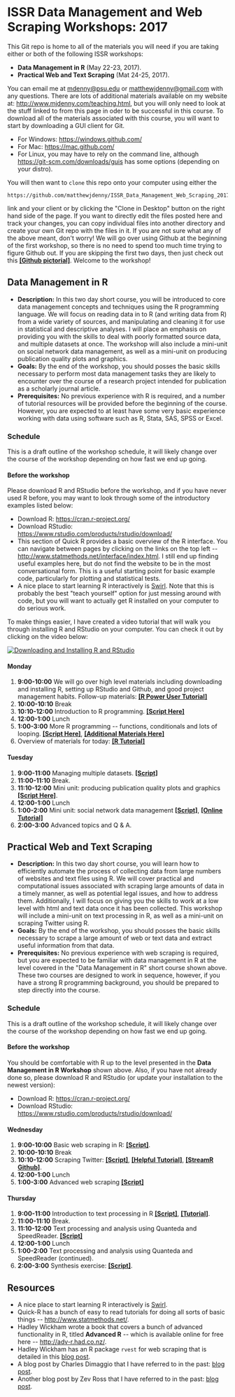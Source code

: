 # ISSR Data Management and Web Scraping Workshops: 2017

This Git repo is home to all of the materials you will need if you are taking either or both of the following ISSR workshops: 

* **Data Management in R** (May 22-23, 2017).
* **Practical Web and Text Scraping** (Mat 24-25, 2017).

You can email me at <mdenny@psu.edu> or <matthewjdenny@gmail.com> with any questions. There are lots of additional materials available on my website at: <http://www.mjdenny.com/teaching.html>, but you will only need to look at the stuff linked to from this page in oder to be successful in this course. To download all of the materials associated with this course, you will want to start by downloading a GUI client for Git. 

* For Windows: <https://windows.github.com/>
* For Mac: <https://mac.github.com/>
* For Linux, you may have to rely on the command line, although <https://git-scm.com/downloads/guis> has some options (depending on your distro).

You will then want to `clone` this repo onto your computer using either the 

    https://github.com/matthewjdenny/ISSR_Data_Management_Web_Scraping_2017.git

link and your client or by clicking the "Clone in Desktop" button on the right hand side of the page. If you want to directly edit the files posted here and track your changes, you can copy individual files into another directory and create your own Git repo with the files in it. If you are not sure what any of the above meant, don't worry!  We will go over using Github at the beginning of the first workshop, so there is no need to spend too much time trying to figure Github out. If you are skipping the first two days, then just check out this  [**[Github pictorial]**](http://www.mjdenny.com/Data_Science_Tools.html). Welcome to the workshop!

## Data Management in R

* **Description:** In this two day short course, you will be introduced to core data management concepts and techniques using the R programming language. We will focus on reading data in to R (and writing data from R) from a wide variety of sources, and manipulating and cleaning it for use in statistical and descriptive analyses. I will place an emphasis on providing you with the skills to deal with poorly formatted source data, and multiple datasets at once. The workshop will also include a mini-unit on social network data management, as well as a mini-unit on producing publication quality plots and graphics.
* **Goals:** By the end of the workshop, you should posses the basic skills necessary to perform most data management tasks they are likely to encounter over the course of a research project intended for publication as a scholarly journal article. 
* **Prerequisites:** No previous experience with R is required, and a number of tutorial resources will be provided before the beginning of the course. However, you are expected to at least have some very basic experience working with data using software such as R, Stata, SAS, SPSS or Excel.

### Schedule

This is a draft outline of the workshop schedule, it will likely change over the course of the workshop depending on how fast we end up going.

#### Before the workshop

Please download R and RStudio before the workshop, and if you have never used R before, you may want to look through some of the introductory examples listed below: 

* Download R: <https://cran.r-project.org/>
* Download RStudio: <https://www.rstudio.com/products/rstudio/download/>
* This section of Quick R provides a basic overview of the R interface. You can navigate between pages by clicking on the links on the top left -- <http://www.statmethods.net/interface/index.html>. I still end up finding useful examples here, but do not find the website to be in the most conversational form. This is a useful starting point for basic example code, particularly for plotting and statistical tests.
* A nice place to start learning R interactively is [Swirl](http://swirlstats.com/). Note that this is probably the best "teach yourself" option for just messing around with code, but you will want to actually get R installed on your computer to do serious work. 

To make things easier, I have created a video tutorial that will walk you through installing R and RStudio on your computer. You can check it out by clicking on the video below:

[![Downloading and Installing R and RStudio](https://img.youtube.com/vi/0FWXWnPuxrs/10.jpg)](https://www.youtube.com/watch?v=0FWXWnPuxrs "Click on this screenshot to watch the video! ")


#### Monday

1. **9:00-10:00** We will go over high level materials including downloading and installing R, setting up RStudio and Github, and good project management habits. Follow-up materials: [**[R Power User Tutorial]**](http://www.mjdenny.com/Data_Science_Tools.html) 
2. **10:00-10:10** Break
3. **10:10-12:00** Introduction to R programming. [**[Script Here]**](https://github.com/matthewjdenny/ISSR_Data_Management_Web_Scraping_2017/blob/master/Scripts/Intro.R)
4. **12:00-1:00** Lunch
5. **1:00-3:00** More R programming -- functions, conditionals and lots of looping. [**[Script Here]**](https://github.com/matthewjdenny/ISSR_Data_Management_Web_Scraping_2017/blob/master/Scripts/Intermediate.R), [**[Additional Materials Here]**](https://github.com/matthewjdenny/ISSR_Data_Management_Web_Scraping_2017/blob/master/Handouts/Intermediate_R.pdf)
6. Overview of materials for today: [**[R Tutorial]**](http://www.mjdenny.com/R_Tutorial.html) 

#### Tuesday

1. **9:00-11:00** Managing multiple datasets. [**[Script]**](http://www.mjdenny.com/workshops/Managing_Multiple_Datasets.R) 
2. **11:00-11:10** Break.
3. **11:10-12:00** Mini unit: producing publication quality plots and graphics  [**[Script Here]**](https://github.com/matthewjdenny/ISSR_Data_Management_Web_Scraping_2017/blob/master/Scripts/Publication_Quality_Plots.R).
4. **12:00-1:00** Lunch  
5. **1:00-2:00** Mini unit: social network data management [**[Script]**](http://www.mjdenny.com/workshops/Preparing_Network_Data_in_R.R), [**[Online Tutorial]**](http://www.mjdenny.com/Preparing_Network_Data_In_R.html) 
5. **2:00-3:00** Advanced topics and Q & A.


## Practical Web and Text Scraping

* **Description:** In this two day short course, you will learn how to efficiently automate the process of collecting data from large numbers of websites and text files using R. We will cover practical and computational issues associated with scraping large amounts of data in a timely manner, as well as potential legal issues, and how to address them. Additionally, I will focus on giving you the skills to work at a low level with html and text data once it has been collected. This workshop will include a mini-unit on text processing in R, as well as a mini-unit on scraping Twitter using R. 
* **Goals:** By the end of the workshop, you should posses the basic skills necessary to scrape a large amount of web or text data and extract useful information from that data.
* **Prerequisites:** No previous experience with web scraping is required, but you are expected to be familiar with data management in R at the level covered in the "Data Management in R" short course shown above. These two courses are designed to work in sequence, however, if you have a strong R programming background, you should be prepared to step directly into the course. 

### Schedule

This is a draft outline of the workshop schedule, it will likely change over the course of the workshop depending on how fast we end up going.

#### Before the workshop

You should be comfortable with R up to the level presented in the **Data Management in R Workshop** shown above.  Also, if you have not already done so, please download R and RStudio (or update your installation to the newest version):

* Download R: <https://cran.r-project.org/>
* Download RStudio: <https://www.rstudio.com/products/rstudio/download/>

#### Wednesday

1. **9:00-10:00** Basic web scraping in R:  [**[Script]**](https://github.com/matthewjdenny/ISSR_Data_Management_Web_Scraping_2017/blob/master/Scripts/Basic_Scraping.R). 
2. **10:00-10:10** Break
3. **10:10-12:00** Scraping Twitter:  [**[Script]**](https://github.com/matthewjdenny/ISSR_Data_Management_Web_Scraping_2017/blob/master/Scripts/Scraping_Twitter.R), [**[Helpful Tutorial]**](https://github.com/SMAPPNYU/smappR), [**[StreamR Github]**](https://github.com/pablobarbera/streamR).   
4. **12:00-1:00** Lunch
5. **1:00-3:00** Advanced web scraping [**[Script]**](https://github.com/matthewjdenny/ISSR_Data_Management_Web_Scraping_2017/blob/master/Scripts/Advanced_Web_Scraping.R)

#### Thursday

1. **9:00-11:00** Introduction to text processing in R [**[Script]**](http://mjdenny.com/workshops/Text_Processing_in_R.R), [**[Tutorial]**](http://www.mjdenny.com/Text_Processing_In_R.html).  
2. **11:00-11:10** Break.
3. **11:10-12:00** Text processing and analysis using Quanteda and SpeedReader. [**[Script]**](https://github.com/matthewjdenny/ISSR_Data_Management_Web_Scraping_2017/blob/master/Scripts/Text_Processing_and_Analysis.R) 
4. **12:00-1:00** Lunch
5. **1:00-2:00** Text processing and analysis using Quanteda and SpeedReader (continued).
5. **2:00-3:00** Synthesis exercise: [**[Script]**](https://github.com/matthewjdenny/ISSR_Data_Management_Web_Scraping_2017/blob/master/Scripts/Scraping_Exercise.R).

## Resources

* A nice place to start learning R interactively is [Swirl](http://swirlstats.com/).
* Quick-R has a bunch of easy to read tutorials for doing all sorts of basic things -- <http://www.statmethods.net/>.
* Hadley Wickham wrote a book that covers a bunch of advanced functionality in R, titled **Advanced R** -- which is available online for free here -- <http://adv-r.had.co.nz/>.
* Hadley Wickham has an R package `rvest` for web scraping that is detailed in this [blog post](https://blog.rstudio.org/2014/11/24/rvest-easy-web-scraping-with-r/).
* A blog post by Charles Dimaggio that I have referred to in the past: [blog post](http://www.columbia.edu/~cjd11/charles_dimaggio/DIRE/styled-4/styled-6/code-13/).
* Another blog post by Zev Ross that I have referred to in the past: [blog post](http://zevross.com/blog/2015/05/19/scrape-website-data-with-the-new-r-package-rvest/).
